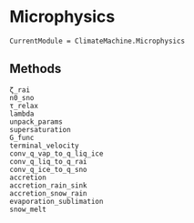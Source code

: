 # Microphysics

```@meta
CurrentModule = ClimateMachine.Microphysics
```

## Methods

```@docs
ζ_rai
n0_sno
τ_relax
lambda
unpack_params
supersaturation
G_func
terminal_velocity
conv_q_vap_to_q_liq_ice
conv_q_liq_to_q_rai
conv_q_ice_to_q_sno
accretion
accretion_rain_sink
accretion_snow_rain
evaporation_sublimation
snow_melt
```
